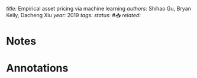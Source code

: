 *title:* Empirical asset pricing via machine learning
*authors:* Shihao Gu, Bryan Kelly, Dacheng Xiu
*year:* 2019
*tags:* 
*status:* #📥
*related:*

# Notes 

# Annotations